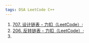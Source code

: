 ```yaml
---
tags: DSA LeetCode C++
---
```




1.   [707. 设计链表 - 力扣（LeetCode）](https://leetcode.cn/problems/design-linked-list/);
2.   [206. 反转链表 - 力扣（LeetCode）](https://leetcode.cn/problems/reverse-linked-list/);
3.   